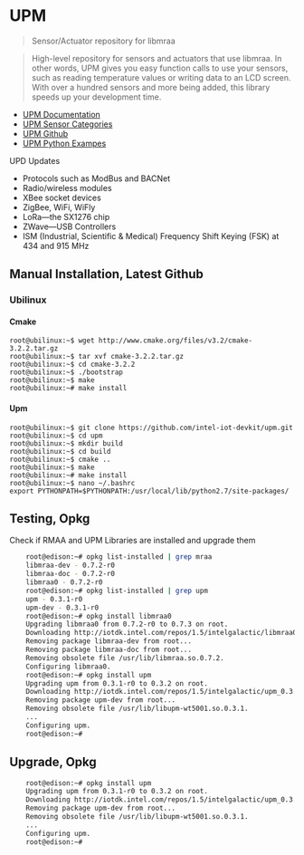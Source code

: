 UPM
==

> Sensor/Actuator repository for libmraa

> High-level repository for sensors and actuators that use libmraa. In other words, UPM gives you easy function calls to use your sensors, such as reading temperature values or writing data to an LCD screen. With over a hundred sensors and more being added, this library speeds up your development time. 

- [UPM Documentation](http://iotdk.intel.com/docs/master/upm/index.html)
- [UPM Sensor Categories](http://iotdk.intel.com/docs/master/upm/modules.html)
- [UPM Github](https://github.com/intel-iot-devkit/upm)
- [UPM Python Exampes](https://github.com/intel-iot-devkit/upm/tree/master/examples/python)

UPD Updates

- Protocols such as ModBus and BACNet
- Radio/wireless modules
- XBee socket devices
- ZigBee, WiFi, WiFly
- LoRa—the SX1276 chip
- ZWave—USB Controllers
- ISM (Industrial, Scientific & Medical) Frequency Shift Keying (FSK) at 434 and 915 MHz

## Manual Installation, Latest Github

### Ubilinux

#### Cmake

    root@ubilinux:~$ wget http://www.cmake.org/files/v3.2/cmake-3.2.2.tar.gz
    root@ubilinux:~$ tar xvf cmake-3.2.2.tar.gz
    root@ubilinux:~$ cd cmake-3.2.2
    root@ubilinux:~$ ./bootstrap
    root@ubilinux:~$ make
    root@ubilinux:~# make install

#### Upm

    root@ubilinux:~$ git clone https://github.com/intel-iot-devkit/upm.git
    root@ubilinux:~$ cd upm
    root@ubilinux:~$ mkdir build
    root@ubilinux:~$ cd build
    root@ubilinux:~$ cmake ..
    root@ubilinux:~$ make
    root@ubilinux:~# make install
    root@ubilinux:~$ nano ~/.bashrc
    export PYTHONPATH=$PYTHONPATH:/usr/local/lib/python2.7/site-packages/

## Testing, Opkg

Check if RMAA and UPM Libraries are installed and upgrade them

```sh
    root@edison:~# opkg list-installed | grep mraa
    libmraa-dev - 0.7.2-r0
    libmraa-doc - 0.7.2-r0
    libmraa0 - 0.7.2-r0
    root@edison:~# opkg list-installed | grep upm
    upm - 0.3.1-r0
    upm-dev - 0.3.1-r0
    root@edison:~# opkg install libmraa0
    Upgrading libmraa0 from 0.7.2-r0 to 0.7.3 on root.
    Downloading http://iotdk.intel.com/repos/1.5/intelgalactic/libmraa0_0.7.3_i586.ipk.
    Removing package libmraa-dev from root...
    Removing package libmraa-doc from root...
    Removing obsolete file /usr/lib/libmraa.so.0.7.2.
    Configuring libmraa0.
    root@edison:~# opkg install upm
    Upgrading upm from 0.3.1-r0 to 0.3.2 on root.
    Downloading http://iotdk.intel.com/repos/1.5/intelgalactic/upm_0.3.2_i586.ipk.
    Removing package upm-dev from root...
    Removing obsolete file /usr/lib/libupm-wt5001.so.0.3.1.
    ...
    Configuring upm.
    root@edison:~# 
```

## Upgrade, Opkg

```sh
    root@edison:~# opkg install upm
    Upgrading upm from 0.3.1-r0 to 0.3.2 on root.
    Downloading http://iotdk.intel.com/repos/1.5/intelgalactic/upm_0.3.2_i586.ipk.
    Removing package upm-dev from root...
    Removing obsolete file /usr/lib/libupm-wt5001.so.0.3.1.
    ...
    Configuring upm.
    root@edison:~# 
```
